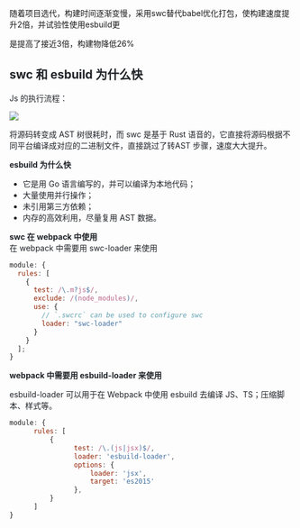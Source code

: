 随着项目选代，构建时间逐渐变慢，采用swc替代babel优化打包，使构建速度提升2倍，并试验性使用esbuild更

是提高了接近3倍，构建物降低26%

## <font style="color:rgb(31, 35, 40);">swc 和 esbuild 为什么快</font>
<font style="color:rgb(31, 35, 40);">Js 的执行流程：</font>

![](https://cdn.nlark.com/yuque/0/2024/png/207857/1725524174347-70117513-e586-46b3-9c7e-1add5f5d4a15.png)

<font style="color:rgb(31, 35, 40);">将源码转变成 AST 树很耗时，而 swc 是基于 Rust 语音的，它直接将源码根据不同平台编译成对应的二进制文件，直接跳过了转AST 步骤，速度大大提升。</font>

<font style="color:rgb(31, 35, 40);"></font>

**<font style="color:rgb(31, 35, 40);">esbuild 为什么快</font>**

+ <font style="color:rgb(31, 35, 40);">它是用 Go 语言编写的，并可以编译为本地代码；</font>
+ <font style="color:rgb(31, 35, 40);">大量使用并行操作；</font>
+ <font style="color:rgb(31, 35, 40);">未引用第三方依赖；</font>
+ <font style="color:rgb(31, 35, 40);">内存的高效利用，尽量复用 AST 数据。</font>

**<font style="color:rgb(31, 35, 40);">swc 在 webpack 中使用</font>**<font style="color:rgb(31, 35, 40);">  
</font><font style="color:rgb(31, 35, 40);">在 webpack 中需要用 swc-loader 来使用</font>

```javascript
module: {
  rules: [
    {
      test: /\.m?js$/,
      exclude: /(node_modules)/,
      use: {
        // `.swcrc` can be used to configure swc
        loader: "swc-loader"
      }
    }
  ];
}
```

**<font style="color:rgb(31, 35, 40);">webpack 中需要用 esbuild-loader 来使用</font>**

<font style="color:rgb(31, 35, 40);">esbuild-loader 可以用于在 Webpack 中使用 esbuild 去编译 JS、TS；压缩脚本、样式等。</font>

```javascript
module: {
      rules: [
          {
                test: /\.(js|jsx)$/,
                loader: 'esbuild-loader',
                options: {
                    loader: 'jsx',
                    target: 'es2015'
                },
          }
      ]
}
```

